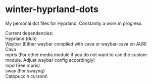 # winter-hyprland-dots
My personal dot files for Hyprland. Constantly a work in progress.

Current dependencies:\
Hyprland (duh)\
Waybar (Either waybar compiled with cava or waybar-cava on AUR)\
Cava\
mpris (For other media module if you do not want to use the custom module. Adjust waybar config accordingly)\
mpd (See mpris)\
sway (For swayng)\
Catppuccin cursors\
